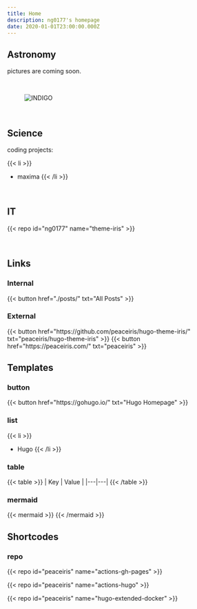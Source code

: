 ```yaml
---
title: Home
description: ng0177's homepage
date: 2020-01-01T23:00:00.000Z
---
```


<!-- comment here -->

## Astronomy

pictures are coming soon.

<br>
<figure class="image is-180x180 container">
  <img
    class="is-rounded"
    src="/images/peter1of3.jpg"
    alt="INDIGO"
  />
</figure>
<br>


## Science

coding projects:

{{< li >}}
- maxima
{{< /li >}}

<br>


## IT

{{< repo id="ng0177" name="theme-iris" >}}

<br>


## Links

### Internal

<div class="buttons">
  {{< button href="./posts/" txt="All Posts" >}}
</div>

### External

<div class="buttons">
  {{< button href="https://github.com/peaceiris/hugo-theme-iris/" txt="peaceiris/hugo-theme-iris" >}}
  {{< button href="https://peaceiris.com/" txt="peaceiris" >}}
</div>


## Templates

### button
<div class="buttons">
  {{< button href="https://gohugo.io/" txt="Hugo Homepage" >}}
</div>

### list
{{< li >}}
- Hugo
{{< /li >}}

### table
{{< table >}}
| Key | Value |
|---|---|
{{< /table >}}

### mermaid
{{< mermaid >}}
{{< /mermaid >}}


## Shortcodes

### repo

{{< repo id="peaceiris" name="actions-gh-pages" >}}

{{< repo id="peaceiris" name="actions-hugo" >}}

{{< repo id="peaceiris" name="hugo-extended-docker" >}}



<!-- Internal References -->
<!-- External References -->

